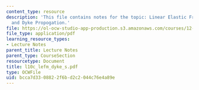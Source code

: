 ```yaml
---
content_type: resource
description: 'This file contains notes for the topic: Linear Elastic Fracture Mechanics
  and Dyke Propogation.'
file: https://ol-ocw-studio-app-production.s3.amazonaws.com/courses/12-524-mechanical-properties-of-rocks-fall-2005/bcca7d3308822f6bd2c2044c76e4a89e_l10c_lefm_dyke_s.pdf
file_type: application/pdf
learning_resource_types:
- Lecture Notes
parent_title: Lecture Notes
parent_type: CourseSection
resourcetype: Document
title: l10c_lefm_dyke_s.pdf
type: OCWFile
uid: bcca7d33-0882-2f6b-d2c2-044c76e4a89e
---
```

